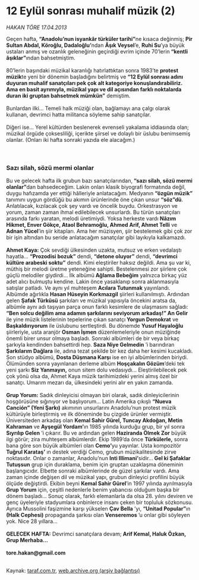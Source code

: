 # 12 Eylül sonrası muhalif müzik (2)

*HAKAN TÖRE 17.04.2013*

<div class="yazi"><p>Geçen hafta, <strong>“Anadolu’nun isyankâr türküler tarihi”</strong>ne kısaca değinmiş; <strong>Pir Sultan Abdal, Köroğlu, Dadaloğlu’</strong>ndan <strong>Âşık Veysel</strong>’e, <strong>Ruhi Su</strong>’ya büyük ustaları anmış ve ozanlık geleneğinin geçirdiği evrim içinde 70’lerin<strong> “kentli âşıklar”</strong>ından bahsetmiştim.<br/><br/>80’lerin başındaki müzikal karanlığı hatırlattıktan sonra 1983’te <strong>protest müzik</strong>te yeni bir dönemin başladığını belirtmiş ve <strong>“12 Eylül sonrası adını duyuran muhalif sanatçıları pek çok alt kategoriye konuşlandırabiliriz. Ama en basit ayrımıyla, müzikal yapı ve dil açısından farklı noktalarda duran iki gruptan bahsetmek mümkün”</strong> demiştim.<br/><br/>Bunlardan ilki... Temeli halk müziği olan, bağlamayı ana çalgı olarak kullanan, devrimci hatta militanca söyleme sahip sanatçılar.<br/><br/>Diğeri ise... Yerel kültürden beslenerek evrenseli yakalama iddiasında olan; müzikal örgüde çoksesliliği, içerikte şiirsel ve dolaylı bir üslubu benimsemiş olanlar. (Onları iki hafta sonraki yazıda ele alacağım.)<br/><br/><br/></p>
<h3>Sazı silah, sözü mermi olanlar</h3>
<p>Bu ve gelecek hafta ilk grubun bazı sanatçılarından,<strong> “sazı silah, sözü mermi olanlar”</strong>dan bahsedeceğim. Lakin onları klasik biyografi formatında değil, duygu hafızamda yer ettiği hâlleriyle anlatacağım. Medyanın <strong>“özgün müzik”</strong> tanımını uygun gördüğü bu akımın ürünlerinde öne çıkan unsur <strong>“söz”dü</strong>. Anlatılacak, kızılacak çok şey vardı ve öncelik buydu. Orkestrasyon ve yorum, zaman zaman ihmal edilebilecek unsurlardı. Bu türün sanatçıları arasında farkı yaratan, melodi üretimiydi. Yoksa herkeste vardı <strong>Nâzım Hikmet, Enver Gökçe, Ataol Behramoğlu, Ahmed Arif, Ahmet Telli</strong> ve<strong> Adnan Yücel</strong>’in şiir kitapları. Ama her müzisyen, şiir bestelemek gibi çok zor bir işin altından bu seride anlatacağım sanatçılar gibi layıkıyla kalkamazdı.<br/><br/><strong>Ahmet Kaya:</strong> Çok sevdiği ülkesinden uzakta, mutsuz ve erken vedalaştı hayatla... <strong>“Prozodisi bozuk”</strong> dendi, <strong>“detone oluyor”</strong> dendi, <strong>“devrimci kültüre arabeski soktu”</strong> dendi. Kimi eleştiriler haksız değildi. Ama şu var ki, müthiş bir melodi üretme yeteneğine sahipti. Bestelenmesi zor şiirlere çok güçlü melodiler giydirdi... İlk albümü<strong> Ağlama Bebeğim</strong> yalnızca birkaç yüz adet alıcı bulmuştu kendine. Lakin önce yasaklanıp sonra aklanmasıyla satışlar patladı. Ve aynı yıl muhteşem <strong>Acılara Tutunmak</strong> yayınlandı. Albümde ağırlıkla <strong>Hasan Hüseyin Korkmazgil</strong> şiirleri kullanılmıştı. Ardından gelen <strong>Şafak Türküsü </strong>şarkıları ve müzikal yapısıyla öncekini aratsa da, albümle aynı adı taşıyan parça onun farklı kesimlere de ulaşmasını sağladı:<strong> “Ben solcu değilim ama adamın şarkılarını seviyorum arkadaş!” An Gelir</strong> ile yine müzik listelerinin tepelerine çıkan sanatçı<strong> Yorgun Demokrat</strong> ve<strong> Başkaldırıyorum</strong> ile üslubunu sertleştirdi. Bu dönemde <strong>Yusuf Hayaloğlu</strong> şiirleriyle, usta aranjör <strong>Osman İşmen</strong> düzenlemeleriyle onun müziğinde önemli birer unsur olmaya başladı. Sonraki albümleri de bir veya birkaç şarkıyla kendinden bahsettirdi hep. <strong>Saza Niye Gelmedin</strong> ’i barındıran <strong>Şarkılarım Dağlara</strong> ile, adına tezat şekilde bir kez daha her kesimi kucakladı. Son stüdyo albümü, <strong>Dosta Düşmana Karşı</strong> ise en iyi albümlerinden biriydi. Ölümünden sonra yayınlanan derleme albüm <strong>Hoşçakalın Gözüm</strong>’deki tek yeni şarkı <strong>Siz Yanmayın,</strong> onun sitem dolu vedasıydı... Eleştirilebilecek pek çok yönü olsa da, Ahmet Kaya müzik tarihimizdeki yerini almış özel bir sanatçı. Umarım mezarı da, ülkesindeki yerini alır en yakın zamanda.<br/><br/><strong>Grup Yorum:</strong> Sadık dinleyicisi olmayan biri olarak, sadık dinleyicilerinin hoşgörüsüne sığınıyor ve başlıyorum... Latin Amerika çıkışlı <strong>“Nueva Canción” (Yeni Şarkı)</strong> akımının unsurlarını Anadolu’nun protest müzik kültürüyle birleştirmiş ve ilk döneminde bu çizgide ürünler vermiştir. Üniversiteden arkadaş olan <strong>Kemal Sahir Gürel, Tuncay Akdoğan, Metin Kahraman</strong> ve <strong>Ayşegül Yordam’</strong>ın 1985 yılında kurduğu grup, bir yıl sonra<strong> Sıyrılıp Gelen</strong> ’i çıkarır. Bu ve ardından gelen <strong>Haziranda Ölmek Zor</strong> büyük ilgi görür; zira muhteşem albümlerdir. Ekip 1989’da önce <strong>Türkülerle,</strong> sonra bana göre son büyük albümleri olan <strong>Cemo’</strong>yu yayınlar. Usta kompozitör <strong>Tuğrul Karataş’</strong> ın destek verdiği Cemo, grubun müzikalitesinde zirve noktasıdır. Onlar o zamanlar, Anadolu’nun <strong>Inti Illimani’</strong>sidir...<strong> Gel ki Şafaklar Tutuşsun</strong> grup için duraklama, benim için gruptan uzaklaşma döneminin başlangıcıdır. Elbette sonraki albümlerinde de güzel şarkılar vardı. Ama zaman içinde değişen dil ve müzikal yapı, grubun dinleyici profilini büyük ölçüde değiştirdi. Ekibin beyni <strong>Kemal Sahir Gürel</strong>’in 1997 yılında ayrılmasıyla <strong>Grup Yorum</strong> için, çeşitli nedenlerle benim yabancısı olduğum başka bir dönem başladı... Sonuç olarak, farklı elemanlarla da olsa 28. yılını deviren ve genç üyeleriyle stadyumlara onbinlerce insanı çeken bir topluluk sözkonusu. Ayrıca Mussolini faşizmine karşı yükselen <strong>Çav Bella</strong> ’yı, <strong>“Unitad Popular”</strong>ın<strong> (Halk Cephesi)</strong> propaganda şarkısı olan <strong>Venseremos </strong>’u onlar gibi söyleyen yok. Nice 28 yıllara...<br/><br/><strong>GELECEK HAFTA:</strong> Devrimci sanatçılara devam; <strong>Arif Kemal, Haluk Özkan, Grup Merhaba...<br/><br/></strong><strong>tore.hakan@gmail.com<br/></strong><br/></p>
</div>

Kaynak: [taraf.com.tr](http://www.taraf.com.tr/hakan-tore/makale-12-eylul-sonrasi-muhalif-muzik-2.htm), [web.archive.org (arşiv bağlantısı)](http://web.archive.org/web/20131107082431/http://www.taraf.com.tr/hakan-tore/makale-12-eylul-sonrasi-muhalif-muzik-2.htm)
